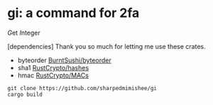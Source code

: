 # gi: a command for 2fa
*G*et *I*nteger

[dependencies]
Thank you so much for letting me use these crates.
- byteorder
[BurntSushi/byteorder](https://github.com/BurntSushi/byteorder)
- sha1
[RustCrypto/hashes](https://github.com/RustCrypto/hashes/tree/master/sha1)
- hmac
[RustCrypto/MACs](https://github.com/RustCrypto/MACs/tree/master/hmac)

```
git clone https://github.com/sharpedmimishee/gi
cargo build
```

